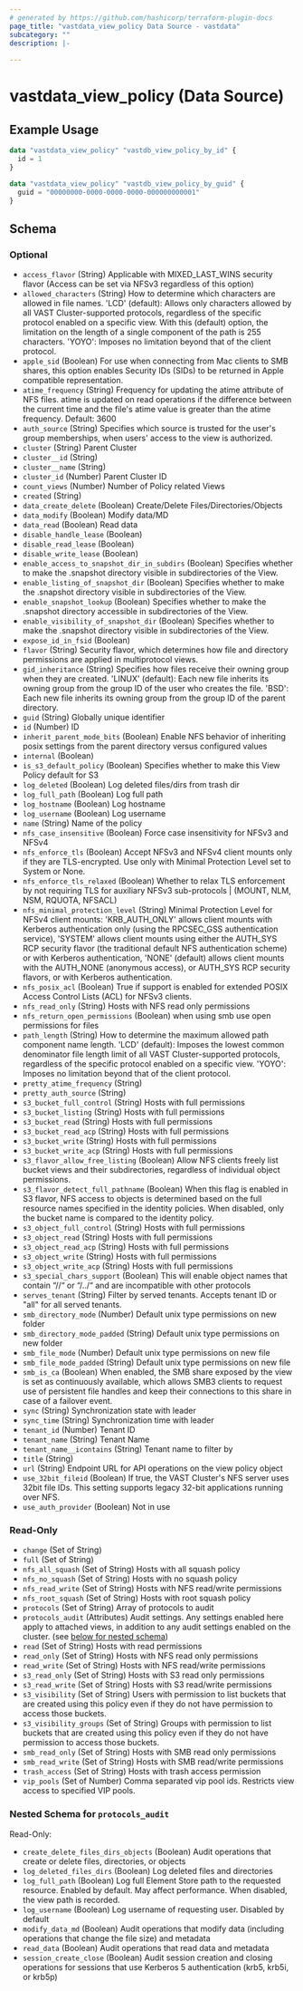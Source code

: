```yaml
---
# generated by https://github.com/hashicorp/terraform-plugin-docs
page_title: "vastdata_view_policy Data Source - vastdata"
subcategory: ""
description: |-
  
---
```


# vastdata_view_policy (Data Source)



## Example Usage

```terraform
data "vastdata_view_policy" "vastdb_view_policy_by_id" {
  id = 1
}

data "vastdata_view_policy" "vastdb_view_policy_by_guid" {
  guid = "00000000-0000-0000-0000-000000000001"
}
```

<!-- schema generated by tfplugindocs -->
## Schema

### Optional

- `access_flavor` (String) Applicable with MIXED_LAST_WINS security flavor (Access can be set via NFSv3 regardless of this option)
- `allowed_characters` (String) How to determine which characters are allowed in file names. 'LCD' (default): Allows only characters allowed by all VAST Cluster-supported protocols, regardless of the specific protocol enabled on a specific view. With this (default) option, the limitation on the length of a single component of the path is 255 characters. 'YOYO': Imposes no limitation beyond that of the client protocol.
- `apple_sid` (Boolean) For use when connecting from Mac clients to SMB shares, this option enables Security IDs (SIDs) to be returned in Apple compatible representation.
- `atime_frequency` (String) Frequency for updating the atime attribute of NFS files. atime is updated on read operations if the difference between the current time and the file's atime value is greater than the atime frequency. Default: 3600
- `auth_source` (String) Specifies which source is trusted for the user's group memberships, when users' access to the view is authorized.
- `cluster` (String) Parent Cluster
- `cluster__id` (String)
- `cluster__name` (String)
- `cluster_id` (Number) Parent Cluster ID
- `count_views` (Number) Number of Policy related Views
- `created` (String)
- `data_create_delete` (Boolean) Create/Delete Files/Directories/Objects
- `data_modify` (Boolean) Modify data/MD
- `data_read` (Boolean) Read data
- `disable_handle_lease` (Boolean)
- `disable_read_lease` (Boolean)
- `disable_write_lease` (Boolean)
- `enable_access_to_snapshot_dir_in_subdirs` (Boolean) Specifies whether to make the .snapshot directory visible in subdirectories of the View.
- `enable_listing_of_snapshot_dir` (Boolean) Specifies whether to make the .snapshot directory visible in subdirectories of the View.
- `enable_snapshot_lookup` (Boolean) Specifies whether to make the .snapshot directory accessible in subdirectories of the View.
- `enable_visibility_of_snapshot_dir` (Boolean) Specifies whether to make the .snapshot directory visible in subdirectories of the View.
- `expose_id_in_fsid` (Boolean)
- `flavor` (String) Security flavor, which determines how file and directory permissions are applied in multiprotocol views.
- `gid_inheritance` (String) Specifies how files receive their owning group when they are created. 'LINUX' (default): Each new file inherits its owning group from the group ID of the user who creates the file. 'BSD': Each new file inherits its owning group from the group ID of the parent directory.
- `guid` (String) Globally unique identifier
- `id` (Number) ID
- `inherit_parent_mode_bits` (Boolean) Enable NFS behavior of inheriting posix settings from the parent directory versus configured values
- `internal` (Boolean)
- `is_s3_default_policy` (Boolean) Specifies whether to make this View Policy default for S3
- `log_deleted` (Boolean) Log deleted files/dirs from trash dir
- `log_full_path` (Boolean) Log full path
- `log_hostname` (Boolean) Log hostname
- `log_username` (Boolean) Log username
- `name` (String) Name of the policy
- `nfs_case_insensitive` (Boolean) Force case insensitivity for NFSv3 and NFSv4
- `nfs_enforce_tls` (Boolean) Accept NFSv3 and NFSv4 client mounts only if they are TLS-encrypted. Use only with Minimal Protection Level set to System or None.
- `nfs_enforce_tls_relaxed` (Boolean) Whether to relax TLS enforcement by not requiring TLS for auxiliary NFSv3 sub-protocols | (MOUNT, NLM, NSM, RQUOTA, NFSACL)
- `nfs_minimal_protection_level` (String) Minimal Protection Level for NFSv4 client mounts: 'KRB_AUTH_ONLY' allows client mounts with Kerberos authentication only (using the RPCSEC_GSS authentication service), 'SYSTEM' allows client mounts using either the AUTH_SYS RCP security flavor (the traditional default NFS authentication scheme) or with Kerberos authentication, 'NONE' (default) allows client mounts with the AUTH_NONE (anonymous access), or AUTH_SYS RCP security flavors, or with Kerberos authentication.
- `nfs_posix_acl` (Boolean) True if support is enabled for extended POSIX Access Control Lists (ACL) for NFSv3 clients.
- `nfs_read_only` (String) Hosts with NFS read only permissions
- `nfs_return_open_permissions` (Boolean) when using smb use open permissions for files
- `path_length` (String) How to determine the maximum allowed path component name length. 'LCD' (default): Imposes the lowest common denominator file length limit of all VAST Cluster-supported protocols, regardless of the specific protocol enabled on a specific view. 'YOYO': Imposes no limitation beyond that of the client protocol.
- `pretty_atime_frequency` (String)
- `pretty_auth_source` (String)
- `s3_bucket_full_control` (String) Hosts with full permissions
- `s3_bucket_listing` (String) Hosts with full permissions
- `s3_bucket_read` (String) Hosts with full permissions
- `s3_bucket_read_acp` (String) Hosts with full permissions
- `s3_bucket_write` (String) Hosts with full permissions
- `s3_bucket_write_acp` (String) Hosts with full permissions
- `s3_flavor_allow_free_listing` (Boolean) Allow NFS clients freely list bucket views and their subdirectories, regardless of individual object permissions.
- `s3_flavor_detect_full_pathname` (Boolean) When this flag is enabled in S3 flavor, NFS access to objects is determined based on the full resource names specified in the identity policies. When disabled, only the bucket name is compared to the identity policy.
- `s3_object_full_control` (String) Hosts with full permissions
- `s3_object_read` (String) Hosts with full permissions
- `s3_object_read_acp` (String) Hosts with full permissions
- `s3_object_write` (String) Hosts with full permissions
- `s3_object_write_acp` (String) Hosts with full permissions
- `s3_special_chars_support` (Boolean) This will enable object names that contain “//“ or “/../“ and are incompatible with other protocols
- `serves_tenant` (String) Filter by served tenants. Accepts tenant ID or "all" for all served tenants.
- `smb_directory_mode` (Number) Default unix type permissions on new folder
- `smb_directory_mode_padded` (String) Default unix type permissions on new folder
- `smb_file_mode` (Number) Default unix type permissions on new file
- `smb_file_mode_padded` (String) Default unix type permissions on new file
- `smb_is_ca` (Boolean) When enabled, the SMB share exposed by the view is set as continuously available, which allows SMB3 clients to request use of persistent file handles and keep their connections to this share in case of a failover event.
- `sync` (String) Synchronization state with leader
- `sync_time` (String) Synchronization time with leader
- `tenant_id` (Number) Tenant ID
- `tenant_name` (String) Tenant Name
- `tenant_name__icontains` (String) Tenant name to filter by
- `title` (String)
- `url` (String) Endpoint URL for API operations on the view policy object
- `use_32bit_fileid` (Boolean) If true, the VAST Cluster's NFS server uses 32bit file IDs. This setting supports legacy 32-bit applications running over NFS.
- `use_auth_provider` (Boolean) Not in use

### Read-Only

- `change` (Set of String)
- `full` (Set of String)
- `nfs_all_squash` (Set of String) Hosts with all squash policy
- `nfs_no_squash` (Set of String) Hosts with no squash policy
- `nfs_read_write` (Set of String) Hosts with NFS read/write permissions
- `nfs_root_squash` (Set of String) Hosts with root squash policy
- `protocols` (Set of String) Array of protocols to audit
- `protocols_audit` (Attributes) Audit settings. Any settings enabled here apply to attached views, in addition to any audit settings enabled on the cluster. (see [below for nested schema](#nestedatt--protocols_audit))
- `read` (Set of String) Hosts with read permissions
- `read_only` (Set of String) Hosts with NFS read only permissions
- `read_write` (Set of String) Hosts with NFS read/write permissions
- `s3_read_only` (Set of String) Hosts with S3 read only permissions
- `s3_read_write` (Set of String) Hosts with S3 read/write permissions
- `s3_visibility` (Set of String) Users with permission to list buckets that are created using this policy even if they do not have permission to access those buckets.
- `s3_visibility_groups` (Set of String) Groups with permission to list buckets that are created using this policy even if they do not have permission to access those buckets.
- `smb_read_only` (Set of String) Hosts with SMB read only permissions
- `smb_read_write` (Set of String) Hosts with SMB read/write permissions
- `trash_access` (Set of String) Hosts with trash access permission
- `vip_pools` (Set of Number) Comma separated vip pool ids. Restricts view access to specified VIP pools.

<a id="nestedatt--protocols_audit"></a>
### Nested Schema for `protocols_audit`

Read-Only:

- `create_delete_files_dirs_objects` (Boolean) Audit operations that create or delete files, directories, or objects
- `log_deleted_files_dirs` (Boolean) Log deleted files and directories
- `log_full_path` (Boolean) Log full Element Store path to the requested resource. Enabled by default. May affect performance. When disabled, the view path is recorded.
- `log_username` (Boolean) Log username of requesting user. Disabled by default
- `modify_data_md` (Boolean) Audit operations that modify data (including operations that change the file size) and metadata
- `read_data` (Boolean) Audit operations that read data and metadata
- `session_create_close` (Boolean) Audit session creation and closing operations for sessions that use Kerberos 5 authentication (krb5, krb5i, or krb5p)
